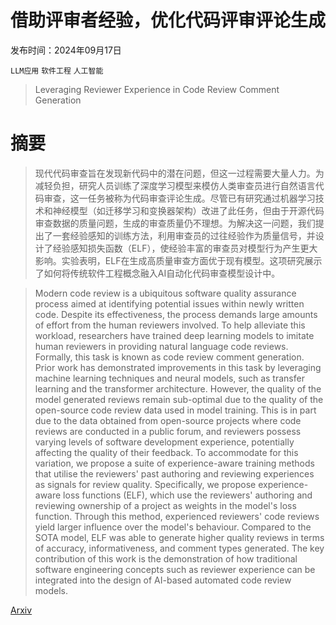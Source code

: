 # 借助评审者经验，优化代码评审评论生成

发布时间：2024年09月17日

`LLM应用` `软件工程` `人工智能`

> Leveraging Reviewer Experience in Code Review Comment Generation

# 摘要

> 现代代码审查旨在发现新代码中的潜在问题，但这一过程需要大量人力。为减轻负担，研究人员训练了深度学习模型来模仿人类审查员进行自然语言代码审查，这一任务被称为代码审查评论生成。尽管已有研究通过机器学习技术和神经模型（如迁移学习和变换器架构）改进了此任务，但由于开源代码审查数据的质量问题，生成的审查质量仍不理想。为解决这一问题，我们提出了一套经验感知的训练方法，利用审查员的过往经验作为质量信号，并设计了经验感知损失函数（ELF），使经验丰富的审查员对模型行为产生更大影响。实验表明，ELF在生成高质量审查方面优于现有模型。这项研究展示了如何将传统软件工程概念融入AI自动化代码审查模型设计中。

> Modern code review is a ubiquitous software quality assurance process aimed at identifying potential issues within newly written code. Despite its effectiveness, the process demands large amounts of effort from the human reviewers involved. To help alleviate this workload, researchers have trained deep learning models to imitate human reviewers in providing natural language code reviews. Formally, this task is known as code review comment generation. Prior work has demonstrated improvements in this task by leveraging machine learning techniques and neural models, such as transfer learning and the transformer architecture. However, the quality of the model generated reviews remain sub-optimal due to the quality of the open-source code review data used in model training. This is in part due to the data obtained from open-source projects where code reviews are conducted in a public forum, and reviewers possess varying levels of software development experience, potentially affecting the quality of their feedback. To accommodate for this variation, we propose a suite of experience-aware training methods that utilise the reviewers' past authoring and reviewing experiences as signals for review quality. Specifically, we propose experience-aware loss functions (ELF), which use the reviewers' authoring and reviewing ownership of a project as weights in the model's loss function. Through this method, experienced reviewers' code reviews yield larger influence over the model's behaviour. Compared to the SOTA model, ELF was able to generate higher quality reviews in terms of accuracy, informativeness, and comment types generated. The key contribution of this work is the demonstration of how traditional software engineering concepts such as reviewer experience can be integrated into the design of AI-based automated code review models.

[Arxiv](https://arxiv.org/abs/2409.10959)